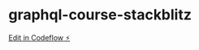 # graphql-course-stackblitz

[Edit in Codeflow ⚡️](https://stackblitz.com/~/github.com/alsfurlan/graphql-course-stackblitz)